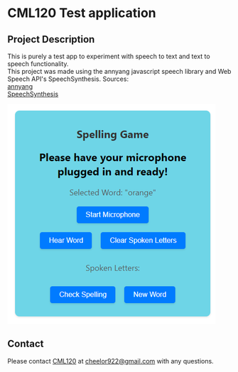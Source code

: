 
  
  # CML120 Test application


  ## Project Description
  This is purely a test app to experiment with speech to text and text to speech functionality.  
  This project was made using the annyang javascript speech library and Web Speech API's SpeechSynthesis.
  Sources:  
  [annyang](https://www.npmjs.com/package/annyang)  
  [SpeechSynthesis](https://developer.mozilla.org/en-US/docs/Web/API/Web_Speech_API)  
 

  ![Alt text](image.png) 
  
  ## Contact
  Please contact [CML120](https://github.com/CML120) at cheelor922@gmail.com with any questions.

